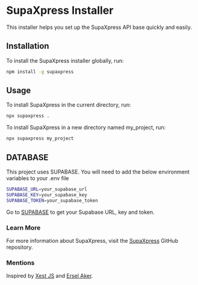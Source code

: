 # SupaXpress Installer

This installer helps you set up the SupaXpress API base quickly and easily.

## Installation

To install the SupaXpress installer globally, run:
```sh
npm install -g supaxpress
```

## Usage
To install SupaXpress in the current directory, run:

```sh
npx supaxpress .
```
To install SupaXpress in a new directory named my_project, run:
```sh
npx supaxpress my_project
```


## DATABASE
This project uses SUPABASE.
You will need to add the below environment variables to your .env file
```sh
SUPABASE_URL=your_supabase_url
SUPABASE_KEY=your_supabase_key
SUPABASE_TOKEN=your_supabase_token
```
Go to [SUPABASE](https://supabase.com/) to get your Supabase URL, key and token.

### Learn More
For more information about  SupaXpress, visit the [SupaXpress](https://github.com/IndigoSoftwares21/supaxpress.git) GitHub repository.


### Mentions

Inspired by [Xest JS](https://xestjs.com/) and [Ersel Aker](https://github.com/ersel).
